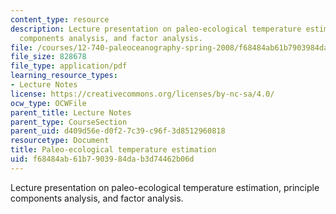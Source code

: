 ```yaml
---
content_type: resource
description: Lecture presentation on paleo-ecological temperature estimation, principle
  components analysis, and factor analysis.
file: /courses/12-740-paleoceanography-spring-2008/f68484ab61b7903984dab3d74462b06d_lec04_slide.pdf
file_size: 828678
file_type: application/pdf
learning_resource_types:
- Lecture Notes
license: https://creativecommons.org/licenses/by-nc-sa/4.0/
ocw_type: OCWFile
parent_title: Lecture Notes
parent_type: CourseSection
parent_uid: d409d56e-d0f2-7c39-c96f-3d8512960818
resourcetype: Document
title: Paleo-ecological temperature estimation
uid: f68484ab-61b7-9039-84da-b3d74462b06d
---
```

Lecture presentation on paleo-ecological temperature estimation, principle components analysis, and factor analysis.